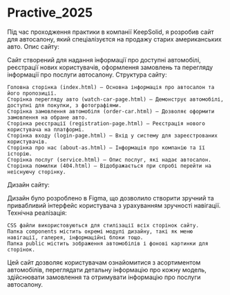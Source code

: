 # Practive_2025
Під час проходження практики в компанії KeepSolid, я розробив сайт для автосалону, який спеціалізуєтся на продажу старих американських авто.
Опис сайту:

Сайт створений для надання інформації про доступні автомобілі, реєстрації нових користувачів, оформлення замовлень та перегляду інформації про послуги автосалону.
Структура сайту:

    Головна сторінка (index.html) – Основна інформація про автосалон та його пропозиції.
    Сторінка перегляду авто (watch-car-page.html) – Демонструє автомобілі, доступні для покупки, з фотографіями.
    Сторінка замовлення автомобіля (order-car.html) – Дозволяє оформити замовлення на обране авто.
    Сторінка реєстрації (registration-page.html) – Реєстрація нового користувача на платформі.
    Сторінка входу (login-page.html) – Вхід у систему для зареєстрованих користувачів.
    Сторінка про нас (about-as.html) – Інформація про компанію та її історію.
    Сторінка послуг (service.html) – Опис послуг, які надає автосалон.
    Сторінка помилки (404.html) – Відображається при спробі перейти на неіснуючу сторінку.

Дизайн сайту:

Дизайн було розроблено в Figma, що дозволило створити зручний та привабливий інтерфейс користувача з урахуванням зручності навігації.
Технічна реалізація:

    CSS файли використовуються для стилізації всіх сторінок сайту.
    Папка components містить окремі модулі дизайну, такі як меню навігації, галерея, інформаційні блоки тощо.
    Папка public містить зображення автомобілів і фонові картинки для сторінок.

Цей сайт дозволяє користувачам ознайомитися з асортиментом автомобілів, переглядати детальну інформацію про кожну модель, здійснювати замовлення та отримувати інформацію про послуги автосалону.
